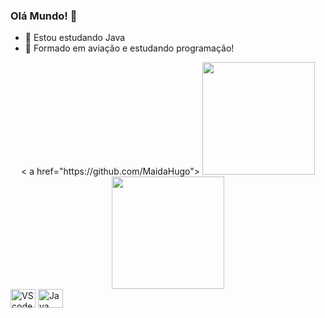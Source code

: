 ### Olá Mundo! 👋

- 🌱 Estou estudando Java
- 💬 Formado em aviação e estudando programação!

<div align="center">
    < a href="https://github.com/MaidaHugo">
    <img height="180em" src="https://github-readme-stats.vercel.app/api?username=MaidaHugo&show_icons=true&theme=dark&include_all_commits=true&count_private=true"/> 
    <img height="180em" src="https://github-readme-stats.vercel.app/api/top-langs/?username=MaidaHugo&layout=compact&langs_count=7&theme=dark"/>      
</div>      


  <div style="display: inline_block">
  <img align="center" alt="VScode" height="30" width="40" src="https://cdn.jsdelivr.net/gh/devicons/devicon/icons/vscode/vscode-original.svg" />
  <img align="center" alt="Java" height="30" width="40"  src="https://cdn.jsdelivr.net/gh/devicons/devicon/icons/java/java-plain.svg" />
    
   
